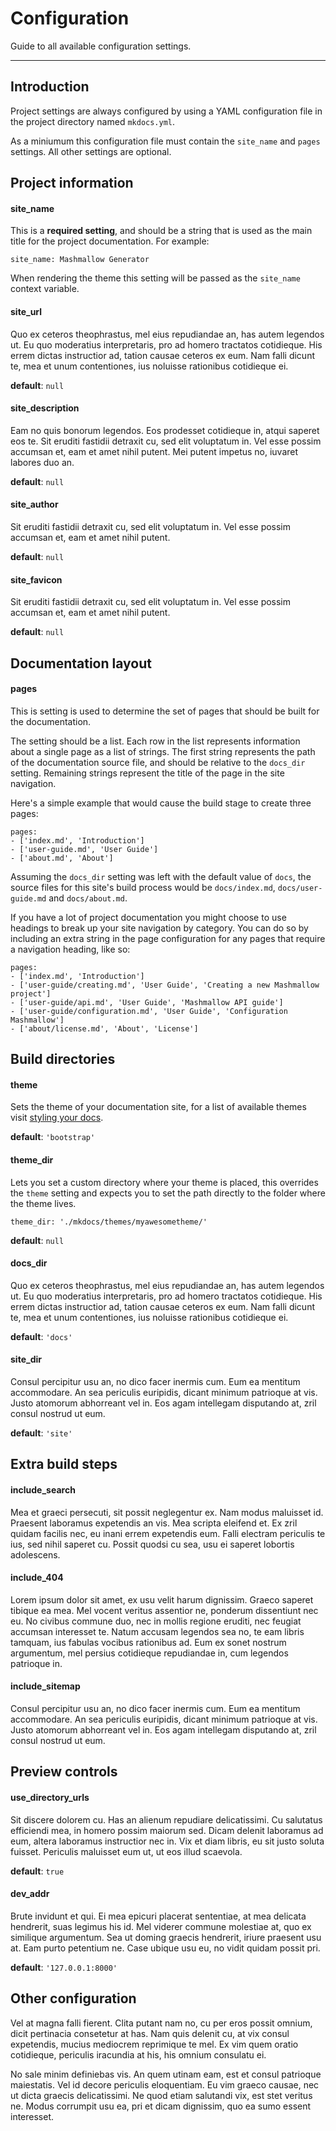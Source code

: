 # Configuration

Guide to all available configuration settings.

---

## Introduction

Project settings are always configured by using a YAML configuration file in the project directory named `mkdocs.yml`.

As a miniumum this configuration file must contain the `site_name` and `pages` settings.  All other settings are optional.

## Project information

#### site_name

This is a **required setting**, and should be a string that is used as the main title for the project documentation.  For example:

    site_name: Mashmallow Generator

When rendering the theme this setting will be passed as the `site_name` context variable.

#### site_url

Quo ex ceteros theophrastus, mel eius repudiandae an, has autem legendos ut. Eu quo moderatius interpretaris, pro ad homero tractatos cotidieque. His errem dictas instructior ad, tation causae ceteros ex eum. Nam falli dicunt te, mea et unum contentiones, ius noluisse rationibus cotidieque ei.

**default**: `null`

#### site_description

Eam no quis bonorum legendos. Eos prodesset cotidieque in, atqui saperet eos te. Sit eruditi fastidii detraxit cu, sed elit voluptatum in. Vel esse possim accumsan et, eam et amet nihil putent. Mei putent impetus no, iuvaret labores duo an.

**default**: `null`

#### site_author

Sit eruditi fastidii detraxit cu, sed elit voluptatum in. Vel esse possim accumsan et, eam et amet nihil putent.

**default**: `null`

#### site_favicon

Sit eruditi fastidii detraxit cu, sed elit voluptatum in. Vel esse possim accumsan et, eam et amet nihil putent.

**default**: `null`

## Documentation layout

#### pages

This is setting is used to determine the set of pages that should be built for the documentation.

The setting should be a list.  Each row in the list represents information about a single page as a list of strings.  The first string represents the path of the documentation source file, and should be relative to the `docs_dir` setting.  Remaining strings represent the title of the page in the site navigation.

Here's a simple example that would cause the build stage to create three pages:

    pages:
    - ['index.md', 'Introduction']
    - ['user-guide.md', 'User Guide']
    - ['about.md', 'About']

Assuming the `docs_dir` setting was left with the default value of `docs`, the source files for this site's build process would be `docs/index.md`, `docs/user-guide.md` and `docs/about.md`.

If you have a lot of project documentation you might choose to use headings to break up your site navigation by category.  You can do so by including an extra string in the page configuration for any pages that require a navigation heading, like so: 

    pages:
    - ['index.md', 'Introduction']
    - ['user-guide/creating.md', 'User Guide', 'Creating a new Mashmallow project']
    - ['user-guide/api.md', 'User Guide', 'Mashmallow API guide']
    - ['user-guide/configuration.md', 'User Guide', 'Configuration Mashmallow']
    - ['about/license.md', 'About', 'License']

## Build directories

#### theme

Sets the theme of your documentation site, for a list of available themes visit
[styling your docs](styling-your-docs.md).

**default**: `'bootstrap'`

#### theme_dir

Lets you set a custom directory where your theme is placed, this overrides the
`theme` setting and expects you to set the path directly to the folder where
the theme lives.

    theme_dir: './mkdocs/themes/myawesometheme/'


**default**: `null`

#### docs_dir

Quo ex ceteros theophrastus, mel eius repudiandae an, has autem legendos ut. Eu quo moderatius interpretaris, pro ad homero tractatos cotidieque. His errem dictas instructior ad, tation causae ceteros ex eum. Nam falli dicunt te, mea et unum contentiones, ius noluisse rationibus cotidieque ei.

**default**: `'docs'`

#### site_dir

Consul percipitur usu an, no dico facer inermis cum. Eum ea mentitum accommodare. An sea periculis euripidis, dicant minimum patrioque at vis. Justo atomorum abhorreant vel in. Eos agam intellegam disputando at, zril consul nostrud ut eum.

**default**: `'site'`

## Extra build steps

#### include_search

Mea et graeci persecuti, sit possit neglegentur ex. Nam modus maluisset id. Praesent laboramus expetendis an vis. Mea scripta eleifend et. Ex zril quidam facilis nec, eu inani errem expetendis eum. Falli electram periculis te ius, sed nihil saperet cu. Possit quodsi cu sea, usu ei saperet lobortis adolescens.

#### include_404

Lorem ipsum dolor sit amet, ex usu velit harum dignissim. Graeco saperet tibique ea mea. Mel vocent veritus assentior ne, ponderum dissentiunt nec eu. No civibus commune duo, nec in mollis regione eruditi, nec feugiat accumsan interesset te. Natum accusam legendos sea no, te eam libris tamquam, ius fabulas vocibus rationibus ad. Eum ex sonet nostrum argumentum, mel persius cotidieque repudiandae in, cum legendos patrioque in.

#### include_sitemap

Consul percipitur usu an, no dico facer inermis cum. Eum ea mentitum accommodare. An sea periculis euripidis, dicant minimum patrioque at vis. Justo atomorum abhorreant vel in. Eos agam intellegam disputando at, zril consul nostrud ut eum.

## Preview controls

#### use_directory_urls

Sit discere dolorem cu. Has an alienum repudiare delicatissimi. Cu salutatus efficiendi mea, in homero possim maiorum sed. Dicam delenit laboramus ad eum, altera laboramus instructior nec in. Vix et diam libris, eu sit justo soluta fuisset. Periculis maluisset eum ut, ut eos illud scaevola.

**default**: `true`

#### dev_addr

Brute invidunt et qui. Ei mea epicuri placerat sententiae, at mea delicata hendrerit, suas legimus his id. Mel viderer commune molestiae at, quo ex similique argumentum. Sea ut doming graecis hendrerit, iriure praesent usu at. Eam purto petentium ne. Case ubique usu eu, no vidit quidam possit pri.

**default**: `'127.0.0.1:8000'`

## Other configuration

Vel at magna falli fierent. Clita putant nam no, cu per eros possit omnium, dicit pertinacia consetetur at has. Nam quis delenit cu, at vix consul expetendis, mucius mediocrem reprimique te mel. Ex vim quem oratio cotidieque, periculis iracundia at his, his omnium consulatu ei.

No sale minim definiebas vis. An quem utinam eam, est et consul patrioque maiestatis. Vel id decore periculis eloquentiam. Eu vim graeco causae, nec ut dicta graecis delicatissimi. Ne quod etiam salutandi vix, est stet veritus ne. Modus corrumpit usu ea, pri et dicam dignissim, quo ea sumo essent interesset.
